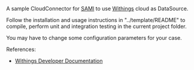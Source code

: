 A sample CloudConnector for [SAMI](https://www.samsungsami.io/) to use [Withings](https://www.withings.com) cloud as DataSource.

Follow the installation and usage instructions in "../template/README" to compile, perform unit and integration testing in the current project folder.

You may have to change some configuration parameters for your case. 

References:

* [Withings Developer Documentation](http://www.withings.com/developers)
